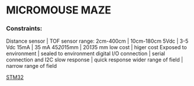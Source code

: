 # MICROMOUSE MAZE
### Constraints:

Distance sensor | TOF sensor
range: 2cm-400cm | 10cm-180cm
5Vdc | 3-5 Vdc
15mA | 35 mA
45*20*15mm | 20*13*5 mm
low cost | higer cost
Exposed to environment | sealed to environment
digital I/O connection | serial connection and I2C 
slow response | quick response
wider range of field | narrow range of field

[STM32](https://www.electronicscomp.com/stm32f103c8t6-minimum-system-board-stm32-arm-module-india)


